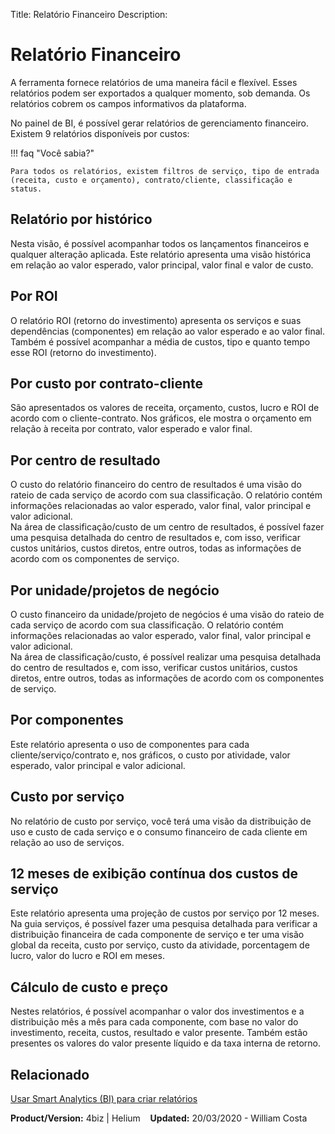 Title: Relatório Financeiro
Description:

# Relatório Financeiro

A ferramenta fornece relatórios de uma maneira fácil e flexível. Esses relatórios podem ser exportados a qualquer momento, sob demanda. Os relatórios cobrem os campos informativos da plataforma.  

No painel de BI, é possível gerar relatórios de gerenciamento financeiro.  
Existem 9 relatórios disponíveis por custos: 

!!! faq "Você sabia?"

    Para todos os relatórios, existem filtros de serviço, tipo de entrada (receita, custo e orçamento), contrato/cliente, classificação e status.

## Relatório por histórico

Nesta visão, é possível acompanhar todos os lançamentos financeiros e qualquer alteração aplicada.
Este relatório apresenta uma visão histórica em relação ao valor esperado, valor principal, valor final e valor de custo.

## Por ROI

O relatório ROI (retorno do investimento) apresenta os serviços e suas dependências (componentes) em relação ao valor esperado e ao valor final. Também é possível acompanhar a média de custos, tipo e quanto tempo esse ROI (retorno do investimento). 

## Por custo por contrato-cliente

São apresentados os valores de receita, orçamento, custos, lucro e ROI de acordo com o cliente-contrato.
Nos gráficos, ele mostra o orçamento em relação à receita por contrato, valor esperado e valor final.

## Por centro de resultado

O custo do relatório financeiro do centro de resultados é uma visão do rateio de cada serviço de acordo com sua classificação. O relatório contém informações relacionadas ao valor esperado, valor final, valor principal e valor adicional.   
Na área de classificação/custo de um centro de resultados, é possível fazer uma pesquisa detalhada do centro de resultados e, com isso, verificar custos unitários, custos diretos, entre outros, todas as informações de acordo com os componentes de serviço.

## Por unidade/projetos de negócio

O custo financeiro da unidade/projeto de negócios é uma visão do rateio de cada serviço de acordo com sua classificação. O relatório contém informações relacionadas ao valor esperado, valor final, valor principal e valor adicional.   
Na área de classificação/custo, é possível realizar uma pesquisa detalhada do centro de resultados e, com isso, verificar custos unitários, custos diretos, entre outros, todas as informações de acordo com os componentes de serviço.

## Por componentes

Este relatório apresenta o uso de componentes para cada cliente/serviço/contrato e, nos gráficos, o custo por atividade, valor esperado, valor principal e valor adicional.

## Custo por serviço

No relatório de custo por serviço, você terá uma visão da distribuição de uso e custo de cada serviço e o consumo financeiro de cada cliente em relação ao uso de serviços.

## 12 meses de exibição contínua dos custos de serviço 

Este relatório apresenta uma projeção de custos por serviço por 12 meses. Na guia serviços, é possível fazer uma pesquisa detalhada para verificar a distribuição financeira de cada componente de serviço e ter uma visão global da receita, custo por serviço, custo da atividade, porcentagem de lucro, valor do lucro e ROI em meses.

## Cálculo de custo e preço

Nestes relatórios, é possível acompanhar o valor dos investimentos e a distribuição mês a mês para cada componente, com base no valor do investimento, receita, custos, resultado e valor presente. Também estão presentes os valores do valor presente líquido e da taxa interna de retorno.

## Relacionado 

[Usar Smart Analytics (BI) para criar relatórios](https://documentation.run2biz.com/pt-br/4biz-helium/additional-features/smart-analytics/use-bi-solution.html)

<b>Product/Version:</b> 4biz | Helium &nbsp;&nbsp;
    <b>Updated:</b> 20/03/2020 - William Costa




